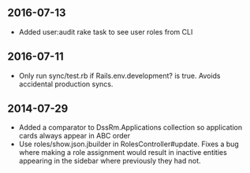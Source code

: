 ## 2016-07-13
- Added user:audit rake task to see user roles from CLI

## 2016-07-11
- Only run sync/test.rb if Rails.env.development? is true. Avoids accidental
production syncs.

## 2014-07-29
- Added a comparator to DssRm.Applications collection so application cards
always appear in ABC order
- Use roles/show.json.jbuilder in RolesController#update. Fixes a bug where
making a role assignment would result in inactive entities appearing in the
sidebar where previously they had not.
